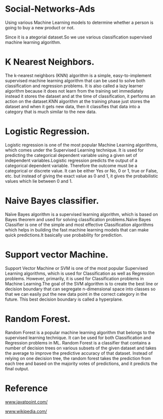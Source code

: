 # Social-Networks-Ads
Using various Machine Learning models to determine whether a  person is going to buy a new product or not.

Since it is a ategorial dataset.So we use various classification supervised machine learning algorithm.

# K Nearest Neighbors.
The k-nearest neighbors (KNN) algorithm is a simple, easy-to-implement supervised machine learning algorithm that can be used to solve both classification and regression problems.
It is also called a lazy learner algorithm because it does not learn from the training set immediately instead it stores the dataset and at the time of classification, it performs an action on the dataset.KNN algorithm at the training phase just stores the dataset and when it gets new data, then it classifies that data into a category that is much similar to the new data.

# Logistic Regression.
Logistic regression is one of the most popular Machine Learning algorithms, which comes under the Supervised Learning technique. It is used for predicting the categorical dependent variable using a given set of independent variables.Logistic regression predicts the output of a categorical dependent variable. Therefore the outcome must be a categorical or discrete value. It can be either Yes or No, 0 or 1, true or False, etc. but instead of giving the exact value as 0 and 1, it gives the probabilistic values which lie between 0 and 1.

# Naive Bayes classifier.
Naïve Bayes algorithm is a supervised learning algorithm, which is based on Bayes theorem and used for solving classification problems.Naïve Bayes Classifier is one of the simple and most effective Classification algorithms which helps in building the fast machine learning models that can make quick predictions.It basically use probability for prediction.

# Support vector Machine.
Support Vector Machine or SVM is one of the most popular Supervised Learning algorithms, which is used for Classification as well as Regression problems. However, primarily, it is used for Classification problems in Machine Learning.The goal of the SVM algorithm is to create the best line or decision boundary that can segregate n-dimensional space into classes so that we can easily put the new data point in the correct category in the future. This best decision boundary is called a hyperplane.

# Random Forest.
Random Forest is a popular machine learning algorithm that belongs to the supervised learning technique. It can be used for both Classification and Regression problems in ML.
Random Forest is a classifier that contains a number of decision trees on various subsets of the given dataset and takes the average to improve the predictive accuracy of that dataset. Instead of relying on one decision tree, the random forest takes the prediction from each tree and based on the majority votes of predictions, and it predicts the final output.

# Reference
www.javatpoint.com/

www.wikipedia.com/
